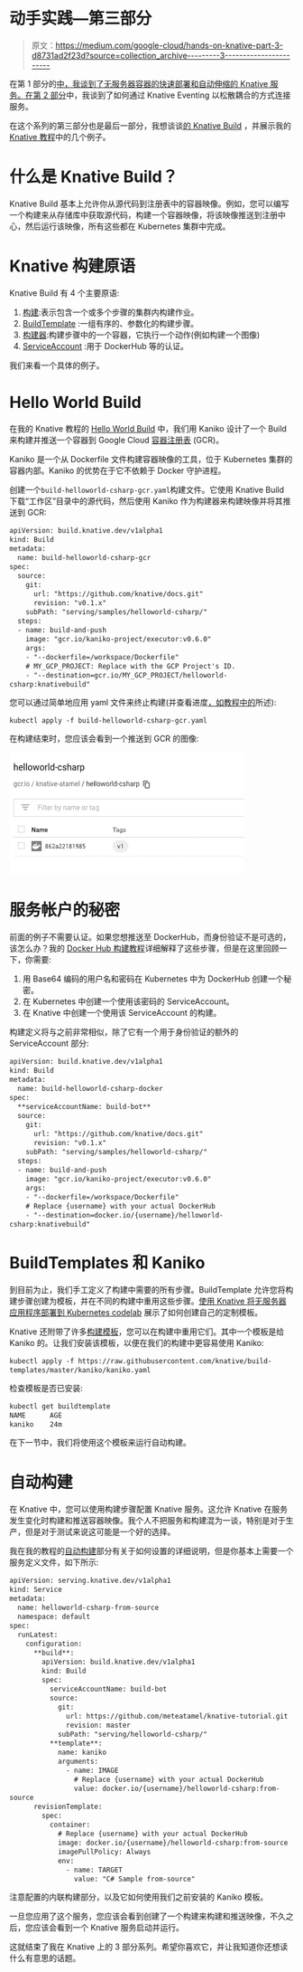 # 动手实践—第三部分

> 原文：<https://medium.com/google-cloud/hands-on-knative-part-3-d8731ad2f23d?source=collection_archive---------3----------------------->

在第 1 部分的[中，我谈到了无服务器容器的快速部署和自动伸缩的 Knative 服务。在](/google-cloud/hands-on-knative-part-1-f2d5ce89944e)[第 2 部分](/google-cloud/hands-on-knative-part-2-a27729f4d756)中，我谈到了如何通过 Knative Eventing 以松散耦合的方式连接服务。

在这个系列的第三部分也是最后一部分，我想谈谈[的 Knative Build](https://github.com/knative/docs/tree/master/build) ，并展示我的 [Knative 教程](https://github.com/meteatamel/knative-tutorial)中的几个例子。

# 什么是 Knative Build？

Knative Build 基本上允许你从源代码到注册表中的容器映像。例如，您可以编写一个构建来从存储库中获取源代码，构建一个容器映像，将该映像推送到注册中心，然后运行该映像，所有这些都在 Kubernetes 集群中完成。

# Knative 构建原语

Knative Build 有 4 个主要原语:

1.  [构建](https://github.com/knative/docs/blob/master/build/builds.md):表示包含一个或多个步骤的集群内构建作业。
2.  [BuildTemplate](https://github.com/knative/docs/blob/master/build/build-templates.md) :一组有序的、参数化的构建步骤。
3.  [构建器](https://github.com/knative/docs/blob/master/build/builder-contract.md):构建步骤中的一个容器，它执行一个动作(例如构建一个图像)
4.  [ServiceAccount](https://github.com/knative/docs/blob/master/build/auth.md) :用于 DockerHub 等的认证。

我们来看一个具体的例子。

# Hello World Build

在我的 Knative 教程的 [Hello World Build](https://github.com/meteatamel/knative-tutorial/blob/master/docs/09-helloworldbuild.md#hello-world-build) 中，我们用 Kaniko 设计了一个 Build 来构建并推送一个容器到 Google Cloud [容器注册表](https://cloud.google.com/container-registry/docs/) (GCR)。

Kaniko 是一个从 Dockerfile 文件构建容器映像的工具，位于 Kubernetes 集群的容器内部。Kaniko 的优势在于它不依赖于 Docker 守护进程。

创建一个`build-helloworld-csharp-gcr.yaml`构建文件。它使用 Knative Build 下载“工作区”目录中的源代码，然后使用 Kaniko 作为构建器来构建映像并将其推送到 GCR:

```
apiVersion: build.knative.dev/v1alpha1
kind: Build
metadata:
  name: build-helloworld-csharp-gcr
spec:
  source:
    git:
      url: "https://github.com/knative/docs.git"
      revision: "v0.1.x"
    subPath: "serving/samples/helloworld-csharp/"
  steps:
  - name: build-and-push
    image: "gcr.io/kaniko-project/executor:v0.6.0"
    args:
    - "--dockerfile=/workspace/Dockerfile"
    # MY_GCP_PROJECT: Replace with the GCP Project's ID.
    - "--destination=gcr.io/MY_GCP_PROJECT/helloworld-csharp:knativebuild"
```

您可以通过简单地应用 yaml 文件来终止构建(并查看进度[，如教程中的](https://github.com/meteatamel/knative-tutorial/blob/master/docs/09-helloworldbuild.md#run-and-watch-the-build)所述):

```
kubectl apply -f build-helloworld-csharp-gcr.yaml
```

在构建结束时，您应该会看到一个推送到 GCR 的图像:

![](img/d5fb161a35e9a831e9f0bb3a97337c7b.png)

# 服务帐户的秘密

前面的例子不需要认证。如果您想推送至 DockerHub，而身份验证不是可选的，该怎么办？我的 [Docker Hub 构建教程](https://github.com/meteatamel/knative-tutorial/blob/master/docs/10-dockerbuild.md)详细解释了这些步骤，但是在这里回顾一下，你需要:

1.  用 Base64 编码的用户名和密码在 Kubernetes 中为 DockerHub 创建一个秘密。
2.  在 Kubernetes 中创建一个使用该密码的 ServiceAccount。
3.  在 Knative 中创建一个使用该 ServiceAccount 的构建。

构建定义将与之前非常相似，除了它有一个用于身份验证的额外的 ServiceAccount 部分:

```
apiVersion: build.knative.dev/v1alpha1
kind: Build
metadata:
  name: build-helloworld-csharp-docker
spec:
  **serviceAccountName: build-bot** 
  source:
    git:
      url: "https://github.com/knative/docs.git"
      revision: "v0.1.x"
    subPath: "serving/samples/helloworld-csharp/"
  steps:
  - name: build-and-push
    image: "gcr.io/kaniko-project/executor:v0.6.0"
    args:
    - "--dockerfile=/workspace/Dockerfile"
    # Replace {username} with your actual DockerHub
    - "--destination=docker.io/{username}/helloworld-csharp:knativebuild"
```

# BuildTemplates 和 Kaniko

到目前为止，我们手工定义了构建中需要的所有步骤。BuildTemplate 允许您将构建步骤创建为模板，并在不同的构建中重用这些步骤。[使用 Knative 将无服务器应用程序部署到 Kubernetes codelab](https://codelabs.developers.google.com/codelabs/knative-intro/#12) 展示了如何创建自己的定制模板。

Knative 还附带了许多[构建模板](https://github.com/knative/build-templates)，您可以在构建中重用它们。其中一个模板是给 Kaniko 的。让我们安装该模板，以便在我们的构建中更容易使用 Kaniko:

```
kubectl apply -f https://raw.githubusercontent.com/knative/build-templates/master/kaniko/kaniko.yaml
```

检查模板是否已安装:

```
kubectl get buildtemplate
NAME      AGE
kaniko    24m
```

在下一节中，我们将使用这个模板来运行自动构建。

# 自动构建

在 Knative 中，您可以使用构建步骤配置 Knative 服务。这允许 Knative 在服务发生变化时构建和推送容器映像。我个人不把服务和构建混为一谈，特别是对于生产，但是对于测试来说这可能是一个好的选择。

我在我的教程的[自动构建](https://github.com/meteatamel/knative-tutorial/blob/master/docs/11-autobuild.md)部分有关于如何设置的详细说明，但是你基本上需要一个服务定义文件，如下所示:

```
apiVersion: serving.knative.dev/v1alpha1
kind: Service
metadata:
  name: helloworld-csharp-from-source
  namespace: default
spec:
  runLatest:
    configuration:
      **build**:
        apiVersion: build.knative.dev/v1alpha1
        kind: Build
        spec:
          serviceAccountName: build-bot
          source:
            git:
              url: https://github.com/meteatamel/knative-tutorial.git
              revision: master
            subPath: "serving/helloworld-csharp/"
          **template**:
            name: kaniko
            arguments:
              - name: IMAGE
                # Replace {username} with your actual DockerHub
                value: docker.io/{username}/helloworld-csharp:from-source
      revisionTemplate:
        spec:
          container:
            # Replace {username} with your actual DockerHub
            image: docker.io/{username}/helloworld-csharp:from-source
            imagePullPolicy: Always
            env:
              - name: TARGET
                value: "C# Sample from-source"
```

注意配置的内联构建部分，以及它如何使用我们之前安装的 Kaniko 模板。

一旦您应用了这个服务，您应该会看到创建了一个构建来构建和推送映像，不久之后，您应该会看到一个 Knative 服务启动并运行。

这就结束了我在 Knative 上的 3 部分系列。希望你喜欢它，并让我知道你还想读什么有意思的话题。
